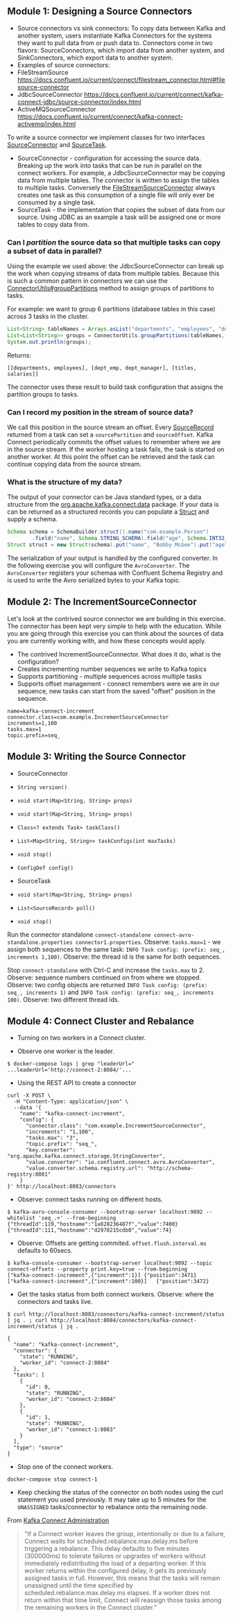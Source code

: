 ## Module 1: Designing a Source Connectors

* Source connectors vs sink connectors: To copy data between Kafka and another system, users instantiate Kafka Connectors for the systems they want to pull data from or push data to. Connectors come in two flavors: SourceConnectors, which import data from another system, and SinkConnectors, which export data to another system.
* Examples of source connectors: 
 * FileStreamSource https://docs.confluent.io/current/connect/filestream_connector.html#filesource-connector
 * JdbcSourceConnector https://docs.confluent.io/current/connect/kafka-connect-jdbc/source-connector/index.html
 * ActiveMQSourceConnector https://docs.confluent.io/current/connect/kafka-connect-activemq/index.html

To write a source connector we implement classes for two interfaces [SourceConnector](https://docs.confluent.io/current/connect/javadocs/org/apache/kafka/connect/source/SourceConnector.html) and [SourceTask](https://docs.confluent.io/current/connect/javadocs/org/apache/kafka/connect/source/SourceTask.html).

* SourceConnector - configuration for accessing the source data. Breaking up the work into tasks that can be run in parallel on the connect workers.  For example, a JdbcSourceConnector may be copying data from multiple tables. The connector is written to assign the tables to multiple tasks.  Conversely the [FileStreamSourceConnector](https://github.com/apache/kafka/blob/2.6/connect/file/src/main/java/org/apache/kafka/connect/file/FileStreamSourceConnector.java#L80) always creates one task as this consumption of a single file will only ever be consumed by a single task.
* SourceTask - the implementation that copies the subset of data from our source. Using JDBC as an example a task will be assigned one or more tables to copy data from.

### Can I *partition* the source data so that multiple tasks can copy a subset of data in parallel?

Using the example we used above: the JdbcSourceConnector can break up the work when copying streams of data from multiple tables.  Because this is such a common pattern in connectors we can use the [ConnectorUtils#groupPartitions](https://docs.confluent.io/current/connect/javadocs/org/apache/kafka/connect/util/ConnectorUtils.html#groupPartitions-java.util.List-int-) method to assign groups of partitions to tasks.

For example: we want to group 6 partitions (database tables in this case) across 3 tasks in the cluster.

``` java
List<String> tableNames = Arrays.asList("departments", "employees", "dept_emp", "dept_manager", "titles", "salaries");
List<List<String>> groups = ConnectorUtils.groupPartitions(tableNames, 3);
System.out.println(groups);
```

Returns:

```
[[departments, employees], [dept_emp, dept_manager], [titles, salaries]]
```

The connector uses these result to build task configuration that assigns the partition groups to tasks.


### Can I record my position in the stream of source data?  

We call this position in the source stream an offset.  Every [SourceRecord](https://docs.confluent.io/current/connect/javadocs/org/apache/kafka/connect/source/SourceRecord.html) returned from a task can set a `sourcePartition` and `sourceOffset`.  Kafka Connect periodically commits the offset values to remember where we are in the source stream.  If the worker hosting a task fails,  the task is started on another worker. At this point the offset can be retrieved and the task can continue copying data from the source stream.

### What is the structure of my data?

The output of your connector can be Java standard types, or a data structure from the [org.apache.kafka.connect.data](https://docs.confluent.io/current/connect/javadocs/org/apache/kafka/connect/data/package-summary.html) package. If your data is can be returned as a structured records you can populate a [Struct](https://docs.confluent.io/current/connect/javadocs/org/apache/kafka/connect/data/Struct.html) and supply a schema.

``` java
Schema schema = SchemaBuilder.struct().name("com.example.Person")
		.field("name", Schema.STRING_SCHEMA).field("age", Schema.INT32_SCHEMA).build()
Struct struct = new Struct(schema).put("name", "Bobby McGee").put("age", 21)
``` 

The serialization of your output is handled by the configured converter.  In the following exercise you will configure the `AvroConverter`.  The `AvroConverter` registers your schemaa with Confluent Schema Registry and is used to write the Avro serialized bytes to your Kafka topic.

## Module 2: The IncrementSourceConnector

Let's look at the contrived source connector we are building in this exercise.  The connector has been kept very simple to help with the education. While you are going through this exercise you can think about the sources of data you are currently working with, and how these concepts would apply.

* The contrived IncrementSourceConnector.  What does it do, what is the configuration?
 * Creates incrementing number sequences we write to Kafka topics
 * Supports partitioning - multiple sequences across multiple tasks
 * Supports offset management - connect remembers were we are in our sequence, new tasks can start from the saved "offset" position in the sequence.


```
name=kafka-connect-increment
connector.class=com.example.IncrementSourceConnector
increments=1,100
tasks.max=1
topic.prefix=seq_
```

## Module 3: Writing the Source Connector

* SourceConnector
 * `String version()`
 * `void start(Map<String, String> props)`
 * `void start(Map<String, String> props)`
 * `Class<? extends Task> taskClass()`
 * `List<Map<String, String>> taskConfigs(int maxTasks)`
 * `void stop()`
 * `ConfigDef config()`

* SourceTask
 * `void start(Map<String, String> props)`
 * `List<SourceRecord> poll()`
 * `void stop()`

Run the connector standalone `connect-standalone connect-avro-standalone.properties connector1.properties`.  Observe: `tasks.max=1` - we assign both sequences to the same task: `INFO Task config: (prefix: seq_, increments 1,100)`.  Observe: the thread id is the same for both sequences.

Stop  `connect-standalone` with Ctrl-C and increase the `tasks.max` to 2.  Observe: sequence numbers continued on from where we stopped.  Observe: two config objects are returned `INFO Task config: (prefix: seq_, increments 1)` and `INFO Task config: (prefix: seq_, increments 100)`.  Observe: two different thread ids.

## Module 4: Connect Cluster and Rebalance

* Turning on two workers in a Connect cluster.

* Observe one worker is the leader.

```
$ docker-compose logs | grep "leaderUrl="
...leaderUrl='http://connect-2:8084/'...
```

* Using the REST API to create a connector

```
curl -X POST \
  -H "Content-Type: application/json" \
  --data '{
    "name": "kafka-connect-increment",
    "config": {
      "connector.class": "com.example.IncrementSourceConnector",
      "increments": "1,100",
      "tasks.max": "3",
      "topic.prefix": "seq_",
      "key.converter": "org.apache.kafka.connect.storage.StringConverter",
      "value.converter": "io.confluent.connect.avro.AvroConverter",
      "value.converter.schema.registry.url": "http://schema-registry:8081"
    }
}' http://localhost:8083/connectors
```

* Observe: connect tasks running on different hosts.

```
$ kafka-avro-console-consumer --bootstrap-server localhost:9092 --whitelist 'seq_.+' --from-beginning
{"threadId":119,"hostname":"1a828236487f","value":7400}
{"threadId":111,"hostname":"d2970215cdb0","value":74}
```

* Observe: Offsets are getting commited. `offset.flush.interval.ms` defaults to 60secs.

```
$ kafka-console-consumer --bootstrap-server localhost:9092 --topic connect-offsets --property print.key=true --from-beginning
["kafka-connect-increment",{"increment":1}]	{"position":3471}
["kafka-connect-increment",{"increment":100}]	{"position":3472}
```

* Get the tasks status from both connect workers. Observe: where the connectors and tasks live.

```
$ curl http://localhost:8083/connectors/kafka-connect-increment/status | jq . ; curl http://localhost:8084/connectors/kafka-connect-increment/status | jq .

{
  "name": "kafka-connect-increment",
  "connector": {
    "state": "RUNNING",
    "worker_id": "connect-2:8084"
  },
  "tasks": [
    {
      "id": 0,
      "state": "RUNNING",
      "worker_id": "connect-2:8084"
    },
    {
      "id": 1,
      "state": "RUNNING",
      "worker_id": "connect-1:8083"
    }
  ],
  "type": "source"
}
```

* Stop one of the connect workers.

```
docker-compose stop connect-1
```

* Keep checking the status of the connector on both nodes using the curl statement you used previously.  It may take up to 5 minutes for the `UNASSIGNED` tasks/connector to rebalance onto the remaining node.


From [Kafka Connect Administration](https://kafka.apache.org/documentation/#connect_administration)

> "If a Connect worker leaves the group, intentionally or due to a failure, Connect waits for scheduled.rebalance.max.delay.ms before triggering a rebalance. This delay defaults to five minutes (300000ms) to tolerate failures or upgrades of workers without immediately redistributing the load of a departing worker. If this worker returns within the configured delay, it gets its previously assigned tasks in full. However, this means that the tasks will remain unassigned until the time specified by scheduled.rebalance.max.delay.ms elapses. If a worker does not return within that time limit, Connect will reassign those tasks among the remaining workers in the Connect cluster."


